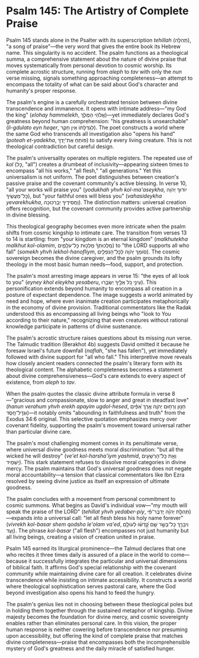 # Psalm 145: The Artistry of Complete Praise

Psalm 145 stands alone in the Psalter with its superscription *tehillah* (תְּהִלָּה), "a song of praise"—the very word that gives the entire book its Hebrew name. This singularity is no accident. The psalm functions as a theological summa, a comprehensive statement about the nature of divine praise that moves systematically from personal devotion to cosmic worship. Its complete acrostic structure, running from *aleph* to *tav* with only the *nun* verse missing, signals something approaching completeness—an attempt to encompass the totality of what can be said about God's character and humanity's proper response.

The psalm's engine is a carefully orchestrated tension between divine transcendence and immanence. It opens with intimate address—"my God the king" (*elohay hammelekh*, אֱלֹהַי הַמֶּלֶךְ)—yet immediately declares God's greatness beyond human comprehension: "his greatness is unsearchable" (*li-gdulato eyn heqer*, לִגְדֻלָּתוֹ אֵין חֵקֶר). The poet constructs a world where the same God who transcends all investigation also "opens his hand" (*poteah et-yadekha*, פּוֹתֵחַ אֶת־יָדֶךָ) to satisfy every living creature. This is not theological contradiction but careful design.

The psalm's universality operates on multiple registers. The repeated use of *kol* (כׇּל, "all") creates a drumbeat of inclusivity—appearing sixteen times to encompass "all his works," "all flesh," "all generations." Yet this universalism is not uniform. The poet distinguishes between creation's passive praise and the covenant community's active blessing. In verse 10, "all your works will praise you" (*yodukhah yhvh kol-ma'aseykha*, יוֹדוּךָ יְהֹוָה כׇּל־מַעֲשֶׂיךָ), but "your faithful ones will bless you" (*vahasideykha yevarekhukha*, וַחֲסִידֶיךָ יְבָרְכוּכָה). The distinction matters: universal creation offers recognition, but the covenant community provides active partnership in divine blessing.

This theological geography becomes even more intricate when the psalm shifts from cosmic kingship to intimate care. The transition from verses 13 to 14 is startling: from "your kingdom is an eternal kingdom" (*malkhutekha malkhut kol-olamim*, מַֽלְכוּתְךָ֗ מַלְכ֥וּת כׇּל־עֹלָמִ֑ים) to "the LORD supports all who fall" (*somekh yhvh lekhol-hanofliym*, סוֹמֵךְ יְהֹוָה לְכׇל־הַנֹּפְלִ֑ים). The cosmic sovereign becomes the divine caregiver, and the psalm grounds its lofty theology in the most basic human needs—food, support, and protection.

The psalm's most arresting image appears in verse 15: "the eyes of all look to you" (*eyney khol eleykha yesaberu*, עֵינֵ֣י כֹ֭ל אֵלֶ֣יךָ יְשַׂבֵּ֑רוּ). This personification extends beyond humanity to encompass all creation in a posture of expectant dependence. The image suggests a world animated by need and hope, where even inanimate creation participates metaphorically in the economy of divine provision. Traditional commentators like the Radak understood this as encompassing all living beings who "look to You according to their nature," recognizing that even creatures without rational knowledge participate in patterns of divine sustenance.

The psalm's acrostic structure raises questions about its missing *nun* verse. The Talmudic tradition (Berakhot 4b) suggests David omitted it because he foresaw Israel's future downfall (*naflah*, "she has fallen"), yet immediately followed with divine support for "all who fall." This interpretive move reveals how closely ancient readers connected the psalm's literary form with its theological content. The alphabetic completeness becomes a statement about divine comprehensiveness—God's care extends to every aspect of existence, from *aleph* to *tav*.

When the psalm quotes the classic divine attribute formula in verse 8—"gracious and compassionate, slow to anger and great in steadfast love" (*hanun verahum yhvh erekh apayim ugdol-hesed*, חַנּ֣וּן וְרַח֣וּם יְהֹוָ֑ה אֶ֥רֶךְ אַ֝פַּ֗יִם וּגְדׇל־חָֽסֶד)—it notably omits "abounding in faithfulness and truth" from the Exodus 34:6 original. This selective quotation emphasizes mercy over covenant fidelity, supporting the psalm's movement toward universal rather than particular divine care.

The psalm's most challenging moment comes in its penultimate verse, where universal divine goodness meets moral discrimination: "but all the wicked he will destroy" (*ve'et kol-harsha'iym yashmid*, וְאֵ֖ת כׇּל־הָרְשָׁעִ֣ים יַשְׁמִֽיד). This stark statement refuses to dissolve moral categories in divine mercy. The psalm maintains that God's universal goodness does not negate moral accountability—a tension that classical commentators like Ibn Ezra resolved by seeing divine justice as itself an expression of ultimate goodness.

The psalm concludes with a movement from personal commitment to cosmic summons. What begins as David's individual vow—"my mouth will speak the praise of the LORD" (*tehillat yhvh yedaber-piy*, תְּהִלַּ֤ת יְהֹוָ֨ה יְֽדַבֶּר־פִּ֗י)—expands into a universal call: "let all flesh bless his holy name forever" (*vivrekh kol-basar shem qodsho le'olam va'ed*, וִיבָרֵ֣ךְ כׇּל־בָּשָׂ֣ר שֵׁ֣ם קׇ֝דְשׁ֗וֹ לְעוֹלָ֥ם וָעֶֽד). The phrase *kol-basar* ("all flesh") encompasses not just humanity but all living beings, creating a vision of creation united in praise.

Psalm 145 earned its liturgical prominence—the Talmud declares that one who recites it three times daily is assured of a place in the world to come—because it successfully integrates the particular and universal dimensions of biblical faith. It affirms God's special relationship with the covenant community while maintaining divine care for all creation. It celebrates divine transcendence while insisting on intimate accessibility. It constructs a world where theological sophistication serves pastoral care, where the God beyond investigation also opens his hand to feed the hungry.

The psalm's genius lies not in choosing between these theological poles but in holding them together through the sustained metaphor of kingship. Divine majesty becomes the foundation for divine mercy, and cosmic sovereignty enables rather than eliminates personal care. In this vision, the proper human response is neither cowering before transcendence nor presuming upon accessibility, but offering the kind of complete praise that matches divine completeness—praise that encompasses both the incomprehensible mystery of God's greatness and the daily miracle of satisfied hunger.